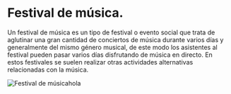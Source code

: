 # Festival de música.

Un festival de música es un tipo de festival o evento social que trata de aglutinar una gran cantidad de conciertos de música durante varios días y generalmente del mismo género musical, de este modo los asistentes al festival pueden pasar varios días disfrutando de música en directo. En estos festivales se suelen realizar otras actividades alternativas relacionadas con la música.

![Festival de música]()hola